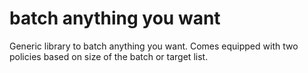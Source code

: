 # batch anything you want

Generic library to batch anything you want. Comes equipped with two policies based on size of the batch or target list.
